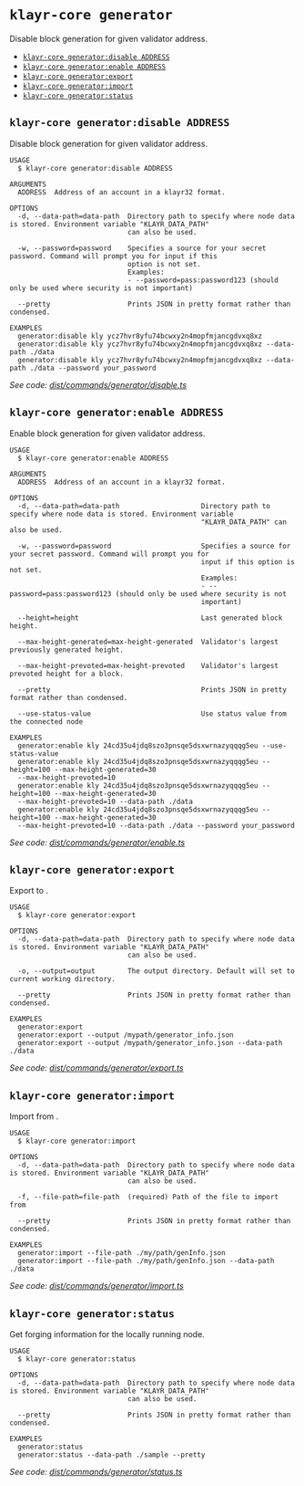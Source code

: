`klayr-core generator`
======================

Disable block generation for given validator address.

* [`klayr-core generator:disable ADDRESS`](#klayr-core-generatordisable-address)
* [`klayr-core generator:enable ADDRESS`](#klayr-core-generatorenable-address)
* [`klayr-core generator:export`](#klayr-core-generatorexport)
* [`klayr-core generator:import`](#klayr-core-generatorimport)
* [`klayr-core generator:status`](#klayr-core-generatorstatus)

## `klayr-core generator:disable ADDRESS`

Disable block generation for given validator address.

```
USAGE
  $ klayr-core generator:disable ADDRESS

ARGUMENTS
  ADDRESS  Address of an account in a klayr32 format.

OPTIONS
  -d, --data-path=data-path  Directory path to specify where node data is stored. Environment variable "KLAYR_DATA_PATH"
                             can also be used.

  -w, --password=password    Specifies a source for your secret password. Command will prompt you for input if this
                             option is not set.
                             Examples:
                             - --password=pass:password123 (should only be used where security is not important)

  --pretty                   Prints JSON in pretty format rather than condensed.

EXAMPLES
  generator:disable kly ycz7hvr8yfu74bcwxy2n4mopfmjancgdvxq8xz
  generator:disable kly ycz7hvr8yfu74bcwxy2n4mopfmjancgdvxq8xz --data-path ./data
  generator:disable kly ycz7hvr8yfu74bcwxy2n4mopfmjancgdvxq8xz --data-path ./data --password your_password
```

_See code: [dist/commands/generator/disable.ts](https://github.com/klayrhq/klayr-core/blob/v4.1.2/dist/commands/generator/disable.ts)_

## `klayr-core generator:enable ADDRESS`

Enable block generation for given validator address.

```
USAGE
  $ klayr-core generator:enable ADDRESS

ARGUMENTS
  ADDRESS  Address of an account in a klayr32 format.

OPTIONS
  -d, --data-path=data-path                    Directory path to specify where node data is stored. Environment variable
                                               "KLAYR_DATA_PATH" can also be used.

  -w, --password=password                      Specifies a source for your secret password. Command will prompt you for
                                               input if this option is not set.
                                               Examples:
                                               - --password=pass:password123 (should only be used where security is not
                                               important)

  --height=height                              Last generated block height.

  --max-height-generated=max-height-generated  Validator's largest previously generated height.

  --max-height-prevoted=max-height-prevoted    Validator's largest prevoted height for a block.

  --pretty                                     Prints JSON in pretty format rather than condensed.

  --use-status-value                           Use status value from the connected node

EXAMPLES
  generator:enable kly 24cd35u4jdq8szo3pnsqe5dsxwrnazyqqqg5eu --use-status-value
  generator:enable kly 24cd35u4jdq8szo3pnsqe5dsxwrnazyqqqg5eu --height=100 --max-height-generated=30 
  --max-height-prevoted=10
  generator:enable kly 24cd35u4jdq8szo3pnsqe5dsxwrnazyqqqg5eu --height=100 --max-height-generated=30 
  --max-height-prevoted=10 --data-path ./data
  generator:enable kly 24cd35u4jdq8szo3pnsqe5dsxwrnazyqqqg5eu --height=100 --max-height-generated=30 
  --max-height-prevoted=10 --data-path ./data --password your_password
```

_See code: [dist/commands/generator/enable.ts](https://github.com/klayrhq/klayr-core/blob/v4.1.2/dist/commands/generator/enable.ts)_

## `klayr-core generator:export`

Export to <FILE>.

```
USAGE
  $ klayr-core generator:export

OPTIONS
  -d, --data-path=data-path  Directory path to specify where node data is stored. Environment variable "KLAYR_DATA_PATH"
                             can also be used.

  -o, --output=output        The output directory. Default will set to current working directory.

  --pretty                   Prints JSON in pretty format rather than condensed.

EXAMPLES
  generator:export
  generator:export --output /mypath/generator_info.json
  generator:export --output /mypath/generator_info.json --data-path ./data
```

_See code: [dist/commands/generator/export.ts](https://github.com/klayrhq/klayr-core/blob/v4.1.2/dist/commands/generator/export.ts)_

## `klayr-core generator:import`

Import from <FILE>.

```
USAGE
  $ klayr-core generator:import

OPTIONS
  -d, --data-path=data-path  Directory path to specify where node data is stored. Environment variable "KLAYR_DATA_PATH"
                             can also be used.

  -f, --file-path=file-path  (required) Path of the file to import from

  --pretty                   Prints JSON in pretty format rather than condensed.

EXAMPLES
  generator:import --file-path ./my/path/genInfo.json
  generator:import --file-path ./my/path/genInfo.json --data-path ./data
```

_See code: [dist/commands/generator/import.ts](https://github.com/klayrhq/klayr-core/blob/v4.1.2/dist/commands/generator/import.ts)_

## `klayr-core generator:status`

Get forging information for the locally running node.

```
USAGE
  $ klayr-core generator:status

OPTIONS
  -d, --data-path=data-path  Directory path to specify where node data is stored. Environment variable "KLAYR_DATA_PATH"
                             can also be used.

  --pretty                   Prints JSON in pretty format rather than condensed.

EXAMPLES
  generator:status
  generator:status --data-path ./sample --pretty
```

_See code: [dist/commands/generator/status.ts](https://github.com/klayrhq/klayr-core/blob/v4.1.2/dist/commands/generator/status.ts)_
